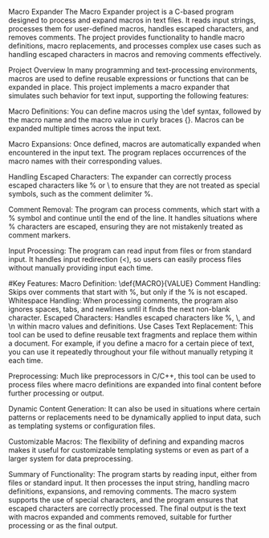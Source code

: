Macro Expander
The Macro Expander project is a C-based program designed to process and expand macros in text files. It reads input strings, processes them for user-defined macros, handles escaped characters, and removes comments. The project provides functionality to handle macro definitions, macro replacements, and processes complex use cases such as handling escaped characters in macros and removing comments effectively.

Project Overview
In many programming and text-processing environments, macros are used to define reusable expressions or functions that can be expanded in place. This project implements a macro expander that simulates such behavior for text input, supporting the following features:

Macro Definitions: You can define macros using the \def syntax, followed by the macro name and the macro value in curly braces {}. Macros can be expanded multiple times across the input text.

Macro Expansions: Once defined, macros are automatically expanded when encountered in the input text. The program replaces occurrences of the macro names with their corresponding values.

Handling Escaped Characters: The expander can correctly process escaped characters like \% or \\ to ensure that they are not treated as special symbols, such as the comment delimiter %.

Comment Removal: The program can process comments, which start with a % symbol and continue until the end of the line. It handles situations where % characters are escaped, ensuring they are not mistakenly treated as comment markers.

Input Processing: The program can read input from files or from standard input. It handles input redirection (<), so users can easily process files without manually providing input each time.

#Key Features:
Macro Definition: \def{MACRO}{VALUE}
Comment Handling: Skips over comments that start with %, but only if the % is not escaped.
Whitespace Handling: When processing comments, the program also ignores spaces, tabs, and newlines until it finds the next non-blank character.
Escaped Characters: Handles escaped characters like \%, \\, and \n within macro values and definitions.
Use Cases
Text Replacement: This tool can be used to define reusable text fragments and replace them within a document. For example, if you define a macro for a certain piece of text, you can use it repeatedly throughout your file without manually retyping it each time.

Preprocessing: Much like preprocessors in C/C++, this tool can be used to process files where macro definitions are expanded into final content before further processing or output.

Dynamic Content Generation: It can also be used in situations where certain patterns or replacements need to be dynamically applied to input data, such as templating systems or configuration files.

Customizable Macros: The flexibility of defining and expanding macros makes it useful for customizable templating systems or even as part of a larger system for data preprocessing.

Summary of Functionality:
The program starts by reading input, either from files or standard input.
It then processes the input string, handling macro definitions, expansions, and removing comments.
The macro system supports the use of special characters, and the program ensures that escaped characters are correctly processed.
The final output is the text with macros expanded and comments removed, suitable for further processing or as the final output.
